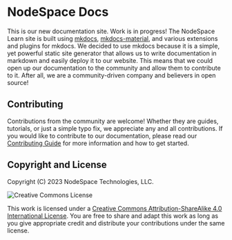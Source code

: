 # NodeSpace Docs

This is our new documentation site. Work is in progress! The NodeSpace Learn site is built using [mkdocs](https://www.mkdocs.org/), [mkdocs-material](https://squidfunk.github.io/mkdocs-material/), and various extensions and plugins for mkdocs. We decided to use mkdocs because it is a simple, yet powerful static site generator that allows us to write documentation in markdown and easily deploy it to our website. This means that we could open up our documentation to the community and allow them to contribute to it. After all, we are a community-driven company and believers in open source! 

## Contributing

Contributions from the community are welcome! Whether they are guides, tutorials, or just a simple typo fix, we appreciate any and all contributions. If you would like to contribute to our documentation, please read our [Contributing Guide](docs/contributing/index.md) for more information and how to get started.

## Copyright and License

Copyright (C) 2023 NodeSpace Technologies, LLC.

![Creative Commons License](https://i.creativecommons.org/l/by-sa/4.0/88x31.png)

This work is licensed under a [Creative Commons Attribution-ShareAlike 4.0 International License](https://creativecommons.org/licenses/by-sa/4.0/). You are free to share and adapt this work as long as you give appropriate credit and distribute your contributions under the same license.